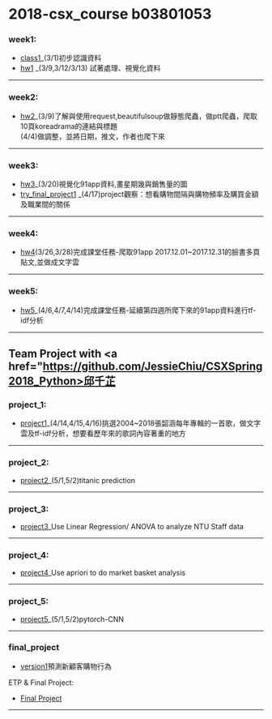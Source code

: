 # 2018-csx_course b03801053

###  week1:    
* <a href="https://github.com/janeru/b3801053csx/blob/master/week_1/week_1_first_meet.ipynb">class1</a>_(3/1)初步認識資料
* <a href="https://github.com/janeru/b3801053csx/blob/master/week_1/week_1_hw.ipynb">hw1</a>
               _(3/9,3/12/3/13) 試著處理、視覺化資料  
----
###  week2:       
* <a href="https://github.com/janeru/b3801053csx/blob/master/week_2/ptt%E7%88%AC%E8%9F%B2koreadrama%E7%9A%84%E9%80%A3%E7%B5%90%E8%88%87%E6%A8%99%E9%A1%8C.ipynb">hw2</a>_(3/9)了解與使用request,beautifulsoup做靜態爬蟲，做ptt爬蟲，爬取10頁koreadrama的連結與標題       
          (4/4)做調整，並將日期，推文，作者也爬下來
----

###  week3:
* <a href="https://github.com/janeru/b3801053csx/blob/master/week_3/week3_hw_3.ipynb">hw3</a>_(3/20)視覺化91app資料,畫星期幾與銷售量的圖
* <a href="https://github.com/janeru/b3801053csx/blob/master/week_3/classifi.ipynb">try_final_project1</a> 
_(4/17)project觀察：想看購物間隔與購物頻率及購買金額及職業間的關係
----
###  week4:               
* <a href="https://github.com/janeru/b3801053csx/blob/master/week_4/week_4_class.ipynb">hw4</a>(3/26,3/28)完成課堂任務-爬取91app 2017.12.01~2017.12.31的臉書多頁貼文,並做成文字雲
----
###  week5:
* <a href="https://github.com/janeru/b3801053csx/blob/master/week_5/hw_5.ipynb">hw5</a>_(4/6,4/7,4/14)完成課堂任務-延續第四週所爬下來的91app資料進行tf-idf分析
----
## Team Project with <a href="https://github.com/JessieChiu/CSXSpring2018_Python>邱千芷</a>

###  project_1: 
* <a href="https://github.com/janeru/b3801053csx/blob/master/project_1/project_1.ipynb">project1</a>_(4/14,4/15,4/16)挑選2004~2018張韶涵每年專輯的一首歌，做文字雲及tf-idf分析，想要看歷年來的歌詞內容著重的地方
----
###  project_2: 
* <a href="https://github.com/janeru/b3801053csx/blob/master/project_2/project_2.ipynb">project2</a>_(5/1,5/2)titanic prediction
----
###  project_3: 
* <a href="https://github.com/janeru/b3801053csx/blob/master/project3/project3.ipynb">project3</a>_Use Linear Regression/ ANOVA
to analyze NTU Staff data
----
###  project_4: 
* <a href="https://github.com/JessieChiu/CSXSpring2018_Python/blob/master/project_4/project_4.ipynb">project4</a>_Use apriori to do market basket analysis
----
###  project_5: 
* <a href="https://github.com/janeru/b3801053csx/blob/master/project_2/project_2.ipynb">project5</a>_(5/1,5/2)pytorch-CNN
----


### final_project
* <a href="https://docs.google.com/presentation/d/1JE6IMiRjYrbs5z4N38zpHTKTqVmazz3DJnBcOPgAveU/edit">version1</a>預測新顧客購物行為

ETP & Final Project:
* <a href="https://docs.google.com/presentation/d/1yM0BHpVoJW_gpauKf0o8C4OkYRC5TFk-rC7io2w5qYU/edit#slide=id.g37fbf25019_0_0">Final Project</a>

----

      
         
